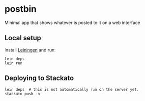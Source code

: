 # postbin

Minimal app that shows whatever is posted to it on a web interface

## Local setup

Install [Leiningen](https://github.com/technomancy/leiningen#readme) and run:

    lein deps
    lein run

## Deploying to Stackato

    lein deps  # this is not automatically run on the server yet.
    stackato push -n

